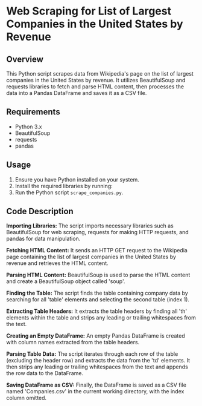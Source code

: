 # Web Scraping for List of Largest Companies in the United States by Revenue

## Overview

This Python script scrapes data from Wikipedia's page on the list of largest companies in the United States by revenue. It utilizes BeautifulSoup and requests libraries to fetch and parse HTML content, then processes the data into a Pandas DataFrame and saves it as a CSV file.

## Requirements

- Python 3.x
- BeautifulSoup
- requests
- pandas

## Usage

1. Ensure you have Python installed on your system.
2. Install the required libraries by running:
3. Run the Python script `scrape_companies.py`.

## Code Description
**Importing Libraries:** The script imports necessary libraries such as BeautifulSoup for web scraping, requests for making HTTP requests, and pandas for data manipulation.

**Fetching HTML Content:** It sends an HTTP GET request to the Wikipedia page containing the list of largest companies in the United States by revenue and retrieves the HTML content.

**Parsing HTML Content:** BeautifulSoup is used to parse the HTML content and create a BeautifulSoup object called 'soup'.

**Finding the Table:** The script finds the table containing company data by searching for all 'table' elements and selecting the second table (index 1).

**Extracting Table Headers:** It extracts the table headers by finding all 'th' elements within the table and strips any leading or trailing whitespaces from the text.

**Creating an Empty DataFrame:** An empty Pandas DataFrame is created with column names extracted from the table headers.

**Parsing Table Data:** The script iterates through each row of the table (excluding the header row) and extracts the data from the 'td' elements. It then strips any leading or trailing whitespaces from the text and appends the row data to the DataFrame.

**Saving DataFrame as CSV:** Finally, the DataFrame is saved as a CSV file named 'Companies.csv' in the current working directory, with the index column omitted.


